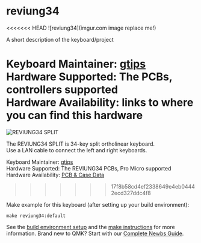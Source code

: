 # reviung34

<<<<<<< HEAD
![reviung34](imgur.com image replace me!)

A short description of the keyboard/project

Keyboard Maintainer: [gtips](https://github.com/yourusername)  
Hardware Supported: The PCBs, controllers supported  
Hardware Availability: links to where you can find this hardware
=======
![REVIUNG34 SPLIT](https://github.com/gtips/reviung/blob/master/reviung34split/image/REVIUNG34-1.jpg)  

The REVIUNG34 SPLIT is 34-key split ortholinear keyboard.  
Use a LAN cable to connect the left and right keyboards.

Keyboard Maintainer: [gtips](https://github.com/gtips)  
Hardware Supported: The REVIUNG34 PCBs, Pro Micro supported  
Hardware Availability: [PCB & Case Data](https://github.com/gtips/reviung)  
>>>>>>> 17f8b58cd4ef2338649e4eb04442ecd327ddc4f8

Make example for this keyboard (after setting up your build environment):

    make reviung34:default

See the [build environment setup](https://docs.qmk.fm/#/getting_started_build_tools) and the [make instructions](https://docs.qmk.fm/#/getting_started_make_guide) for more information. Brand new to QMK? Start with our [Complete Newbs Guide](https://docs.qmk.fm/#/newbs).
